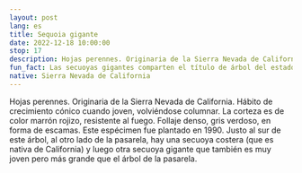 ```yaml
---
layout: post
lang: es
title: Sequoia gigante
date: 2022-12-18 10:00:00
stop: 17
description: Hojas perennes. Originaria de la Sierra Nevada de California.
fun_fact: Las secuoyas gigantes comparten el título de árbol del estado de California con la secuoya de California
native: Sierra Nevada de California
---
```

Hojas perennes. Originaria de la Sierra Nevada de California. Hábito de crecimiento cónico cuando joven, volviéndose columnar. La corteza es de color marrón rojizo, resistente al fuego. Follaje denso, gris verdoso, en forma de escamas. Este espécimen fue plantado en 1990. Justo al sur de este árbol, al otro lado de la pasarela, hay una secuoya costera (que es nativa de California) y luego otra secuoya gigante que también es muy joven pero más grande que el árbol de la pasarela.
